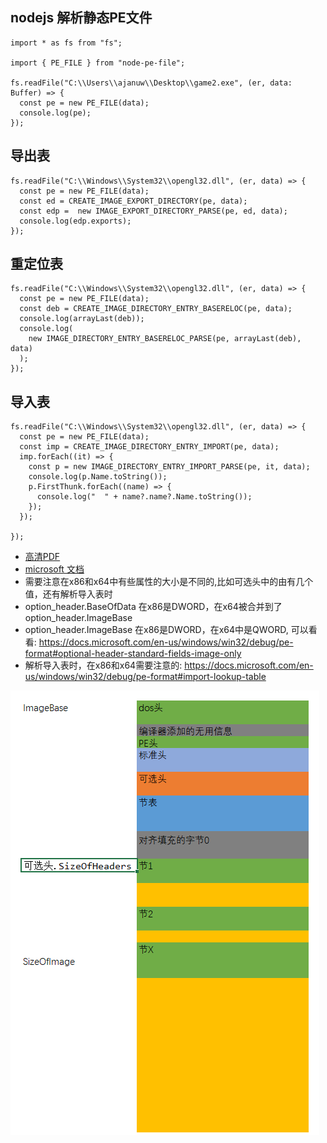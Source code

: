 ## nodejs 解析静态PE文件

```
import * as fs from "fs";

import { PE_FILE } from "node-pe-file";

fs.readFile("C:\\Users\\ajanuw\\Desktop\\game2.exe", (er, data: Buffer) => {
  const pe = new PE_FILE(data);
  console.log(pe);
});
```

## 导出表
```
fs.readFile("C:\\Windows\\System32\\opengl32.dll", (er, data) => {
  const pe = new PE_FILE(data);
  const ed = CREATE_IMAGE_EXPORT_DIRECTORY(pe, data);
  const edp =  new IMAGE_EXPORT_DIRECTORY_PARSE(pe, ed, data);
  console.log(edp.exports);
});
```

## 重定位表
```
fs.readFile("C:\\Windows\\System32\\opengl32.dll", (er, data) => {
  const pe = new PE_FILE(data);
  const deb = CREATE_IMAGE_DIRECTORY_ENTRY_BASERELOC(pe, data);
  console.log(arrayLast(deb));
  console.log(
    new IMAGE_DIRECTORY_ENTRY_BASERELOC_PARSE(pe, arrayLast(deb), data)
  );
});
```

## 导入表
```
fs.readFile("C:\\Windows\\System32\\opengl32.dll", (er, data) => {
  const pe = new PE_FILE(data);
  const imp = CREATE_IMAGE_DIRECTORY_ENTRY_IMPORT(pe, data);
  imp.forEach((it) => {
    const p = new IMAGE_DIRECTORY_ENTRY_IMPORT_PARSE(pe, it, data);
    console.log(p.Name.toString());
    p.FirstThunk.forEach((name) => {
      console.log("  " + name?.name?.Name.toString());
    });
  });

});
```

- [高清PDF](http://www.openrce.org/reference_library/files/reference/PE%20Format.pdf)
- [microsoft 文档](https://docs.microsoft.com/en-us/windows/win32/debug/pe-format)
- 需要注意在x86和x64中有些属性的大小是不同的,比如可选头中的由有几个值，还有解析导入表时
- option_header.BaseOfData 在x86是DWORD，在x64被合并到了 option_header.ImageBase
- option_header.ImageBase 在x86是DWORD，在x64中是QWORD, 可以看看: https://docs.microsoft.com/en-us/windows/win32/debug/pe-format#optional-header-standard-fields-image-only
- 解析导入表时，在x86和x64需要注意的: https://docs.microsoft.com/en-us/windows/win32/debug/pe-format#import-lookup-table

![](./images/2020-08-18-21-06-38.png)

